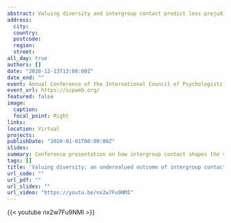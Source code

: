```yaml
---
abstract: Valuing diversity and intergroup contact predict less prejudice and discrimination, yet their relationship deserves closer attention. In this talk, I briefly share the results of three studies that highlighted how intergroup contact shapes diversity beliefs and why this matters.
address:
  city: 
  country: 
  postcode: 
  region: 
  street: 
all_day: true
authors: []
date: "2020-12-13T13:00:00Z"
date_end: ""
event: Annual Conference of the International Council of Psychologists
event_url: https://icpweb.org/
featured: false
image:
  caption:
  focal_point: Right
links:
location: Virtual
projects:
publishDate: "2020-01-01T00:00:00Z"
slides: 
summary: Conference presentation on how intergroup contact shapes the valuing of diversity and why this matters.
tags: []
title: 'Valuing diversity: an undervalued outcome of intergroup contact'
url_code: ""
url_pdf: ""
url_slides: ""
url_video: "https://youtu.be/nx2w7Fu9NMI"
---
```


{{< youtube nx2w7Fu9NMI >}}

